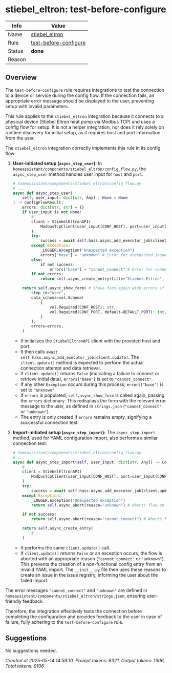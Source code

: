 # stiebel_eltron: test-before-configure

| Info   | Value                                                                    |
|--------|--------------------------------------------------------------------------|
| Name   | [stiebel_eltron](https://www.home-assistant.io/integrations/stiebel_eltron/) |
| Rule   | [test-before-configure](https://developers.home-assistant.io/docs/core/integration-quality-scale/rules/test-before-configure)                                                     |
| Status | **done**                                                                 |
| Reason |                                                                          |

## Overview

The `test-before-configure` rule requires integrations to test the connection to a device or service during the config flow. If the connection fails, an appropriate error message should be displayed to the user, preventing setup with invalid parameters.

This rule applies to the `stiebel_eltron` integration because it connects to a physical device (Stiebel Eltron heat pump via Modbus TCP) and uses a config flow for setup. It is not a helper integration, nor does it rely solely on runtime discovery for initial setup, as it requires host and port information from the user.

The `stiebel_eltron` integration correctly implements this rule in its config flow:

1.  **User-initiated setup (`async_step_user`):**
    In `homeassistant/components/stiebel_eltron/config_flow.py`, the `async_step_user` method handles user input for `host` and `port`.
    ```python
    # homeassistant/components/stiebel_eltron/config_flow.py
    # ...
    async def async_step_user(
        self, user_input: dict[str, Any] | None = None
    ) -> ConfigFlowResult:
        errors: dict[str, str] = {}
        if user_input is not None:
            # ...
            client = StiebelEltronAPI(
                ModbusTcpClient(user_input[CONF_HOST], port=user_input[CONF_PORT]), 1
            )
            try:
                success = await self.hass.async_add_executor_job(client.update) # Connection test
            except Exception:
                _LOGGER.exception("Unexpected exception")
                errors["base"] = "unknown" # Error for unexpected issues
            else:
                if not success:
                    errors["base"] = "cannot_connect" # Error for connection failure
            if not errors:
                return self.async_create_entry(title="Stiebel Eltron", data=user_input)

        return self.async_show_form( # Shows form again with errors if any
            step_id="user",
            data_schema=vol.Schema(
                {
                    vol.Required(CONF_HOST): str,
                    vol.Required(CONF_PORT, default=DEFAULT_PORT): int,
                }
            ),
            errors=errors,
        )
    ```
    - It initializes the `StiebelEltronAPI` client with the provided host and port.
    - It then calls `await self.hass.async_add_executor_job(client.update)`. The `client.update()` method is expected to perform the actual connection attempt and data retrieval.
    - If `client.update()` returns `False` (indicating a failure to connect or retrieve initial data), `errors["base"]` is set to `"cannot_connect"`.
    - If any other `Exception` occurs during this process, `errors["base"]` is set to `"unknown"`.
    - If `errors` is populated, `self.async_show_form` is called again, passing the `errors` dictionary. This redisplays the form with the relevant error message to the user, as defined in `strings.json` (`"cannot_connect"` or `"unknown"`).
    - The entry is only created if `errors` remains empty, signifying a successful connection test.

2.  **Import-initiated setup (`async_step_import`):**
    The `async_step_import` method, used for YAML configuration import, also performs a similar connection test:
    ```python
    # homeassistant/components/stiebel_eltron/config_flow.py
    # ...
    async def async_step_import(self, user_input: dict[str, Any]) -> ConfigFlowResult:
        # ...
        client = StiebelEltronAPI(
            ModbusTcpClient(user_input[CONF_HOST], port=user_input[CONF_PORT]), 1
        )
        try:
            success = await self.hass.async_add_executor_job(client.update) # Connection test
        except Exception:
            _LOGGER.exception("Unexpected exception")
            return self.async_abort(reason="unknown") # Aborts flow on unexpected error

        if not success:
            return self.async_abort(reason="cannot_connect") # Aborts flow on connection failure

        return self.async_create_entry(
            # ...
        )
    ```
    - It performs the same `client.update()` call.
    - If `client.update()` returns `False` or an exception occurs, the flow is aborted with an appropriate reason (`"cannot_connect"` or `"unknown"`). This prevents the creation of a non-functional config entry from an invalid YAML import. The `__init__.py` file then uses these reasons to create an issue in the issue registry, informing the user about the failed import.

The error messages `"cannot_connect"` and `"unknown"` are defined in `homeassistant/components/stiebel_eltron/strings.json`, ensuring user-friendly feedback.

Therefore, the integration effectively tests the connection before completing the configuration and provides feedback to the user in case of failure, fully adhering to the `test-before-configure` rule.

## Suggestions

No suggestions needed.

_Created at 2025-05-14 14:59:10. Prompt tokens: 6321, Output tokens: 1306, Total tokens: 9106_
